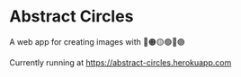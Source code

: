 # Abstract Circles
A web app for creating images with 🔴🟠🟡🟢🔵🟣

Currently running at https://abstract-circles.herokuapp.com
